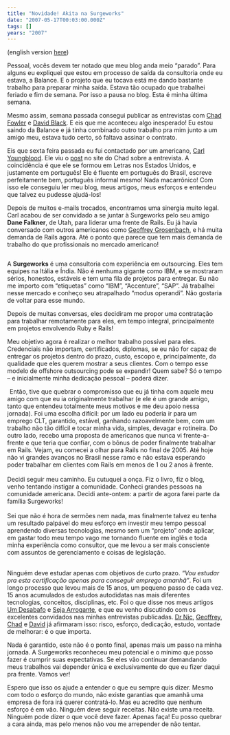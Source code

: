 ```yaml
---
title: "Novidade! Akita na Surgeworks"
date: "2007-05-17T00:03:00.000Z"
tags: []
years: "2007"
---
```


<p></p>
<p></p>
<p>(english version <a href="/pages/surgeworks">here</a>)</p>
<p>Pessoal, vocês devem ter notado que meu blog anda meio “parado”. Para alguns eu expliquei que estou em processo de saída da consultoria onde eu estava, a Balance. E o projeto que eu tocava está me dando bastante trabalho para preparar minha saída. Estava tão ocupado que trabalhei feriado e fim de semana. Por isso a pausa no blog. Esta é minha última semana.</p>
<p>Mesmo assim, semana passada consegui publicar as entrevistas com <a href="/articles/2007/05/07/conversando-com-chad-fowler">Chad Fowler</a> e <a href="/articles/2007/05/12/conversando-com-david-black">David Black</a>. E eis que me aconteceu algo inesperado! Eu estou saindo da Balance e já tinha combinado outro trabalho pra mim junto a um amigo meu, estava tudo certo, só faltava assinar o contrato.</p>
<div style="float: right; margin: 3px"><a href="https://mtnwestruby.org/speakers/"><img src="/files/youngblood.jpg" srcset="/files/youngblood.jpg 2x" alt=""></a></div>
<p>Eis que sexta feira passada eu fui contactado por um americano, <a href="https://blog.youngbloods.org/">Carl Youngblood</a>. Ele viu o <a href="https://www.chadfowler.com/2007/5/10/babbling-in-portugese">post</a> no site do Chad sobre a entrevista. A coincidência é que ele se formou em Letras nos Estados Unidos, e justamente em português! Ele é fluente em português do Brasil, escreve perfeitamente bem, português informal mesmo! Nada macarrônico! Com isso ele conseguiu ler meu blog, meus artigos, meus esforços e entendeu que talvez eu pudesse ajudá-los!</p>
<p>Depois de muitos e-mails trocados, encontramos uma sinergia muito legal. Carl acabou de ser convidado a se juntar à Surgeworks pelo seu amigo <strong>Dane Falkner</strong>, de Utah, para liderar uma frente de Rails. Eu já havia conversado com outros americanos como <a href="/articles/2007/04/22/conversando-com-geoffrey-grosenbach">Geoffrey Grosenbach</a>, e há muita demanda de Rails agora. Até o ponto que parece que tem mais demanda de trabalho do que profissionais no mercado americano!</p>
<div style="text-align: center"><a href="https://www.surgeworks.com/"><img src="/files/surgeworks.png" srcset="/files/surgeworks.png 2x" alt=""></a></div>
<p>A <strong>Surgeworks</strong> é uma consultoria com experiência em outsourcing. Eles tem equipes na Itália e Índia. Não é nenhuma gigante como <span class="caps">IBM</span>, e se mostraram sérios, honestos, estáveis e tem uma fila de projetos para entregar. Eu não me importo com “etiquetas” como “<span class="caps">IBM</span>”, “Accenture”, “<span class="caps">SAP</span>”. Já trabalhei nesse mercado e conheço seu atrapalhado “modus operandi”. Não gostaria de voltar para esse mundo.</p>
<p>Depois de muitas conversas, eles decidiram me propor uma contratação para trabalhar remotamente para eles, em tempo integral, principalmente em projetos envolvendo Ruby e Rails!</p>
<p>Meu objetivo agora é realizar o melhor trabalho possível para eles. Credenciais não importam, certificados, diplomas, se eu não for capaz de entregar os projetos dentro do prazo, custo, escopo e, principalmente, da qualidade que eles querem mostrar a seus clientes. Com o tempo esse modelo de offshore outsourcing pode se expandir! Quem sabe? Só o tempo – e inicialmente minha dedicação pessoal – poderá dizer.</p>
<div style="float: left; margin: 3px"><img src="/files/bruce_on_rails.jpg" srcset="/files/bruce_on_rails.jpg 2x" alt=""></div>
<p>Então, tive que quebrar o compromisso que eu já tinha com aquele meu amigo com que eu ia originalmente trabalhar (e ele é um grande amigo, tanto que entendeu totalmente meus motivos e me deu apoio nessa jornada). Foi uma escolha difícil: por um lado eu poderia ir para um emprego <span class="caps">CLT</span>, garantido, estável, ganhando razoavelmente bem, com um trabalho não tão difícil e tocar minha vida, simples, devagar e rotineira. Do outro lado, recebo uma proposta de americanos que nunca vi frente-a-frente e que teria que confiar, com o bônus de poder finalmente trabalhar em Rails. Vejam, eu comecei a olhar para Rails no final de 2005. Até hoje não vi grandes avanços no Brasil nesse ramo e não estava esperando poder trabalhar em clientes com Rails em menos de 1 ou 2 anos à frente.<br>
  <br>
  Decidi seguir meu caminho. Eu cutuquei a onça. Fiz o livro, fiz o blog, venho tentando instigar a comunidade. Conheci grandes pessoas na comunidade americana. Decidi ante-ontem: a partir de agora farei parte da família Surgeworks! <br>
  <br>
  Sei que não é hora de sermões nem nada, mas finalmente talvez eu tenha um resultado palpável do meu esforço em investir meu tempo pessoal aprendendo diversas tecnologias, mesmo sem um “projeto” onde aplicar, em gastar todo meu tempo vago me tornando fluente em inglês e toda minha experiência como consultor, que me levou a ser mais consciente com assuntos de gerenciamento e coisas de legislação. <br>
  <br>
</p>
<div style="float: right; margin: 3px"><img src="/files/uncleSamIWantYouTransBkg.gif" srcset="/files/uncleSamIWantYouTransBkg.gif 2x" alt=""></div>
<p>Ninguém deve estudar apenas com objetivos de curto prazo. <em>“Vou estudar pra esta certificação apenas para conseguir emprego amanhã”</em>. Foi um longo processo que levou mais de 15 anos, um pequeno passo de cada vez. 15 anos acumulados de estudos autodidatas nas mais diferentes tecnologias, conceitos, disciplinas, etc. Foi o que disse nos meus artigos <a href="/articles/2007/03/14/off-topic-um-desabafo">Um Desabafo</a> e <a href="/articles/2007/04/14/off-topic-seja-arrogante">Seja Arrogante</a>, e que eu venho discutindo com os excelentes convidados nas minhas entrevistas publicadas. <a href="/articles/2007/04/16/conversando-com-dr-nic">Dr Nic</a>, <a href="/articles/2007/04/22/conversando-com-geoffrey-grosenbach">Geoffrey</a>, <a href="/articles/2007/05/07/conversando-com-chad-fowler">Chad</a> e <a href="/articles/2007/05/12/conversando-com-david-black">David</a> já afirmaram isso: risco, esforço, dedicação, estudo, vontade de melhorar: é o que importa. </p>
<p>Nada é garantido, este não é o ponto final, apenas mais um passo na minha jornada. A Surgeworks reconheceu meu potencial e o mínimo que posso fazer é cumprir suas expectativas. Se eles vão continuar demandando meus trabalhos vai depender única e exclusivamente do que eu fizer daqui pra frente. Vamos ver!</p>
<p>Espero que isso os ajude a entender o que eu sempre quis dizer. Mesmo com todo o esforço do mundo, não existe garantias que amanhã uma empresa de fora irá querer contratá-lo. Mas eu acredito que nenhum esforço é em vão. Ninguém deve seguir receitas. Não existe uma receita. Ninguém pode dizer o que você deve fazer. Apenas faça! Eu posso quebrar a cara ainda, mas pelo menos não vou me arrepender de não tentar.</p>
<p></p>